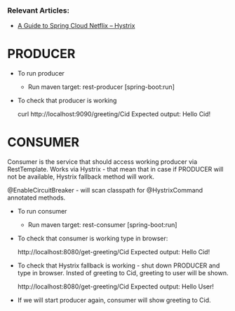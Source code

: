 ### Relevant Articles:
- [A Guide to Spring Cloud Netflix – Hystrix](http://www.baeldung.com/spring-cloud-netflix-hystrix)

# PRODUCER
* To run producer
    - Run maven target: rest-producer [spring-boot:run]
* To check that producer is working


    curl http://localhost:9090/greeting/Cid
        Expected output:
    Hello Cid!

# CONSUMER
Consumer is the service that should access working producer via RestTemplate. Works via Hystrix - that
mean that in case if PRODUCER will not be available, Hystrix fallback method will work.

@EnableCircuitBreaker - will scan classpath for @HystrixCommand annotated methods.

* To run consumer
    - Run maven target: rest-consumer [spring-boot:run]
* To check that consumer is working type in browser:


    http://localhost:8080/get-greeting/Cid
    Expected output:
    Hello Cid!
* To check that Hystrix fallback is working - shut down PRODUCER and type in browser. Insted of greeting to Cid,
greeting to user will be shown.


    http://localhost:8080/get-greeting/Cid
    Expected output:
    Hello User!
* If we will start producer again, consumer will show greeting to Cid.
